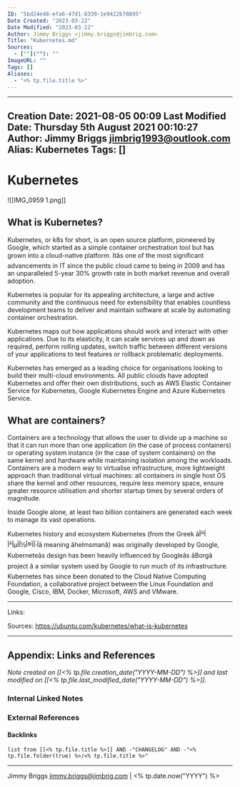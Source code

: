 ```yaml
---
ID: "5bd24e48-efa6-47d1-8339-1e9422b70895"
Date Created: "2023-03-22"
Date Modified: "2023-03-22"
Author: Jimmy Briggs <jimmy.briggs@jimbrig.com>
Title: "Kubernetes.md"
Sources: 
  - [""](""): ""
ImageURL: ""
Tags: []
Aliases:
  - "<% tp.file.title %>"
---
```


---
Creation Date: 2021-08-05 00:09
Last Modified Date: Thursday 5th August 2021 00:10:27
Author: Jimmy Briggs <jimbrig1993@outlook.com>
Alias: Kubernetes
Tags: []
---

# Kubernetes

![[IMG_0959 1.png]]

## What is Kubernetes?
Kubernetes, or k8s for short, is an open source platform, pioneered by Google, which started as a simple container orchestration tool but has grown into a cloud-native platform. Itâs one of the most significant advancements in IT since the public cloud came to being in 2009 and has an unparalleled 5-year 30% growth rate in both market revenue and overall adoption.

Kubernetes is popular for its appealing architecture, a large and active community and the continuous need for extensibility that enables countless development teams to deliver and maintain software at scale by automating container orchestration.

Kubernetes maps out how applications should work and interact with other applications. Due to its elasticity, it can scale services up and down as required, perform rolling updates, switch traffic between different versions of your applications to test features or rollback problematic deployments.

Kubernetes has emerged as a leading choice for organisations looking to build their multi-cloud environments. All public clouds have adopted Kubernetes and offer their own distributions, such as AWS Elastic Container Service for Kubernetes, Google Kubernetes Engine and Azure Kubernetes Service.


## What are containers?

Containers are a technology that allows the user to divide up a machine so that it can run more than one application (in the case of process containers) or operating system instance (in the case of system containers) on the same kernel and hardware while maintaining isolation among the workloads. Containers are a modern way to virtualise infrastructure, more lightweight approach than traditional virtual machines: all containers in single host OS share the kernel and other resources, require less memory space, ensure greater resource utilisation and shorter startup times by several orders of magnitude.



Inside Google alone, at least two billion containers are generated each week to manage its vast operations.

Kubernetes history and ecosystem
Kubernetes (from the Greek âÎºÏÎ²ÎµÏÎ½Î®ÏÎ·Ïâ meaning âhelmsmanâ) was originally developed by Google, Kuberneteâs design has been heavily influenced by Googleâs âBorgâ project â a similar system used by Google to run much of its infrastructure. Kubernetes has since been donated to the Cloud Native Computing Foundation, a collaborative project between the Linux Foundation and Google, Cisco, IBM, Docker, Microsoft, AWS and VMware.




***

Links: 

Sources: https://ubuntu.com/kubernetes/what-is-kubernetes



***

## Appendix: Links and References

*Note created on [[<% tp.file.creation_date("YYYY-MM-DD") %>]] and last modified on [[<% tp.file.last_modified_date("YYYY-MM-DD") %>]].*

### Internal Linked Notes

### External References

#### Backlinks

```dataview
list from [[<% tp.file.title %>]] AND -"CHANGELOG" AND -"<% tp.file.folder(true) %>/<% tp.file.title %>"
```


***

Jimmy Briggs <jimmy.briggs@jimbrig.com> | <% tp.date.now("YYYY") %>